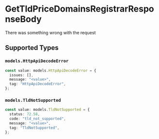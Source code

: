 # GetTldPriceDomainsRegistrarResponseBody

There was something wrong with the request


## Supported Types

### `models.HttpApiDecodeError`

```typescript
const value: models.HttpApiDecodeError = {
  issues: [],
  message: "<value>",
  tag: "HttpApiDecodeError",
};
```

### `models.TldNotSupported`

```typescript
const value: models.TldNotSupported = {
  status: 72.58,
  code: "tld_not_supported",
  message: "<value>",
  tag: "TldNotSupported",
};
```

